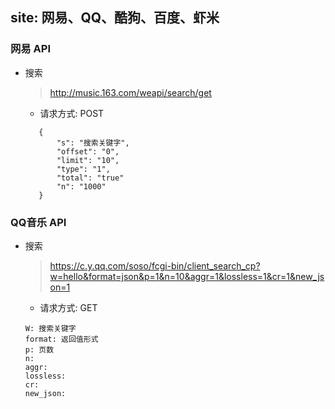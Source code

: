 ## site: 网易、QQ、酷狗、百度、虾米

### 网易 API
- 搜索
   > http://music.163.com/weapi/search/get
    - 请求方式: POST
   ```aidl
      {
          "s": "搜索关键字",
          "offset": "0",
          "limit": "10",
          "type": "1",
          "total": "true"
          "n": "1000"
      }
   ```
     
     

 ### QQ音乐 API
 - 搜索
    > https://c.y.qq.com/soso/fcgi-bin/client_search_cp?w=hello&format=json&p=1&n=10&aggr=1&lossless=1&cr=1&new_json=1
     - 请求方式: GET
    ```aidl
    W: 搜索关键字
    format: 返回值形式    
    p: 页数
    n: 
    aggr:
    lossless:
    cr:
    new_json:
    ```